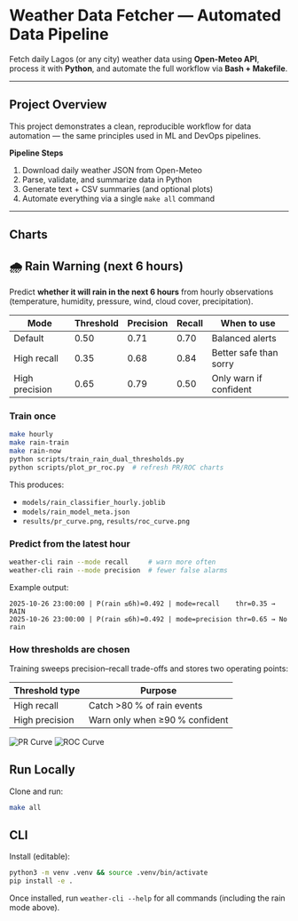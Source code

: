 # Weather Data Fetcher — Automated Data Pipeline

Fetch daily Lagos (or any city) weather data using **Open-Meteo API**, process it with **Python**, and automate the full workflow via **Bash + Makefile**.

---

## Project Overview

This project demonstrates a clean, reproducible workflow for data automation — the same principles used in ML and DevOps pipelines.

**Pipeline Steps**

1. Download daily weather JSON from Open-Meteo
2. Parse, validate, and summarize data in Python
3. Generate text + CSV summaries (and optional plots)
4. Automate everything via a single `make all` command

---

## Charts

## 🌧️ Rain Warning (next 6 hours)

Predict **whether it will rain in the next 6 hours** from hourly observations (temperature, humidity, pressure, wind, cloud cover, precipitation).

| Mode           | Threshold | Precision | Recall | When to use          |
| -------------- | --------- | --------- | ------ | -------------------- |
| Default        | 0.50      | 0.71      | 0.70   | Balanced alerts      |
| High recall    | 0.35      | 0.68      | 0.84   | Better safe than sorry|
| High precision | 0.65      | 0.79      | 0.50   | Only warn if confident|

### Train once

```bash
make hourly
make rain-train
make rain-now
python scripts/train_rain_dual_thresholds.py
python scripts/plot_pr_roc.py  # refresh PR/ROC charts
```

This produces:
- `models/rain_classifier_hourly.joblib`
- `models/rain_model_meta.json`
- `results/pr_curve.png`, `results/roc_curve.png`

### Predict from the latest hour

```bash
weather-cli rain --mode recall     # warn more often
weather-cli rain --mode precision  # fewer false alarms
```

Example output:

```
2025-10-26 23:00:00 | P(rain ≤6h)=0.492 | mode=recall    thr=0.35 → RAIN
2025-10-26 23:00:00 | P(rain ≤6h)=0.492 | mode=precision thr=0.65 → No rain
```

### How thresholds are chosen

Training sweeps precision–recall trade-offs and stores two operating points:

| Threshold type | Purpose                        |
| -------------- | ------------------------------ |
| High recall    | Catch >80 % of rain events     |
| High precision | Warn only when ≥90 % confident |

![PR Curve](results/pr_curve.png)
![ROC Curve](results/roc_curve.png)

## Run Locally

Clone and run:

```bash
make all
```

## CLI

Install (editable):

```bash
python3 -m venv .venv && source .venv/bin/activate
pip install -e .
```

Once installed, run `weather-cli --help` for all commands (including the rain mode above).
